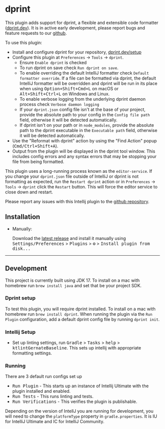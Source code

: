 # dprint

<!-- Plugin description -->
This plugin adds support for dprint, a flexible and extensible code formatter ([dprint.dev](https://dprint.dev/)). It is
in active early development, please report bugs and feature requests to
our [github](https://github.com/dprint/dprint-intellij/issues).

To use this plugin:

- Install and configure dprint for your repository, [dprint.dev/setup](https://dprint.dev/setup/)
- Configure this plugin at `Preferences` -> `Tools` -> `dprint`.
    - Ensure `Enable dprint` is checked
    - To run dprint on save check `Run dprint on save`.
    - To enable overriding the default IntelliJ formatter check `Default formatter override`. If a file can be
      formatted via dprint, the default IntelliJ formatter will be overridden and dprint will be run in its place when
      using <kbd>Option+Shift+Cmd+L</kbd> on macOS or <kbd>Alt+Shift+Ctrl+L</kbd> on Windows and Linux.
    - To enable verbose logging from the underlying dprint daemon process check `Verbose daemon logging`
    - If your `dprint.json` config file isn't at the base of your project, provide the absolute path to your config in
      the `Config file path` field, otherwise it will be detected automatically.
    - If dprint isn't on your path or in `node_modules`, provide the absolute path to the dprint executable in
      the `Executable path` field, otherwise it will be detected automatically.
- Use the "Reformat with dprint" action by using the "Find Action" popup (<kbd>Cmd/Ctrl+Shift+A</kbd>).
- Output from the plugin will be displayed in the dprint tool window. This includes config errors and any syntax errors
  that may be stopping your file from being formatted.

This plugin uses a long-running process known as the `editor-service`. If you change your `dprint.json` file outside of
IntelliJ or dprint is not formatting as expected, run the `Restart dprint` action or in `Preferences` -> `Tools` ->
`dprint` click the `Restart` button. This will force the editor service to close down and restart.

Please report any issues with this Intellij plugin to the
[github repository](https://github.com/dprint/dprint-intellij/issues).
<!-- Plugin description end -->

## Installation

- Manually:

  Download the [latest release](https://github.com/dprint/dprint-intellij/releases/latest) and install it
  manually using
  <kbd>Settings/Preferences</kbd> > <kbd>Plugins</kbd> > <kbd>⚙️</kbd> > <kbd>Install plugin from disk...</kbd>

---

## Development

This project is currently built using JDK 17. To install on a mac with homebrew run `brew install java` and set that
be your project SDK.

### Dprint setup

To test this plugin, you will require dprint installed. To install on a mac with homebrew run `brew install dprint`. 
When running the plugin via the `Run Plugin` configuration, add a default dprint config file by running `dprint init`.

### Intellij Setup

- Set up linting settings, run <kbd>Gradle</kbd> > <kbd>Tasks</kbd> > <kbd>help</kbd> > <kbd>ktlintGernateBaseline</kbd>.
  This sets up intellij with appropriate formatting settings.

### Running

There are 3 default run configs set up

- <kbd>Run Plugin</kbd> - This starts up an instance of Intellij Ultimate with the plugin installed and enabled.
- <kbd>Run Tests</kbd> - This runs linting and tests.
- <kbd>Run Verifications</kbd> - This verifies the plugin is publishable.

Depending on the version of IntellJ you are running for development, you will need to change the `platformType` property
in `gradle.properties`. It is IU for IntelliJ Ultimate and IC for IntelliJ Community.
